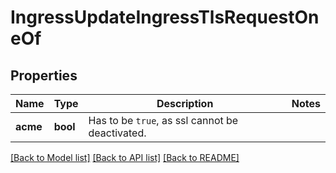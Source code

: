 # IngressUpdateIngressTlsRequestOneOf

## Properties

Name | Type | Description | Notes
------------ | ------------- | ------------- | -------------
**acme** | **bool** | Has to be `true`, as ssl cannot be deactivated. | 

[[Back to Model list]](../README.md#documentation-for-models) [[Back to API list]](../README.md#documentation-for-api-endpoints) [[Back to README]](../README.md)


